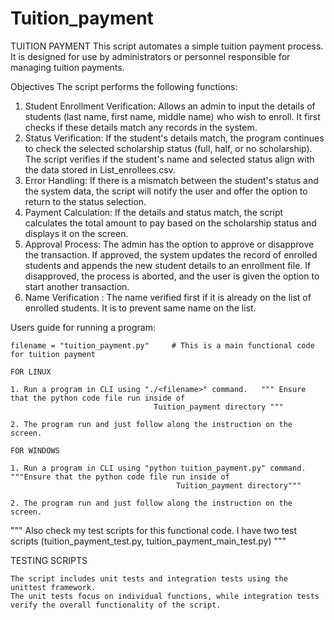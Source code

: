 # Tuition_payment

TUITION PAYMENT
This script automates a simple tuition payment process. It is designed for use by administrators or personnel responsible for managing 
tuition payments.

Objectives
The script performs the following functions:

1. Student Enrollment Verification: Allows an admin to input the details of students (last name, first name, middle name) who wish to enroll. 
It first checks if these details match any records in the system.
2. Status Verification: If the student's details match, the program continues to check the selected scholarship status (full, half, or no scholarship). 
The script verifies if the student's name and selected status align with the data stored in List_enrollees.csv.
3. Error Handling: If there is a mismatch between the student's status and the system data, the script will notify the user and offer the 
option to return to the status selection.
4. Payment Calculation: If the details and status match, the script calculates the total amount to pay based on the scholarship status and 
displays it on the screen.
5. Approval Process: The admin has the option to approve or disapprove the transaction. If approved, the system updates the record of enrolled 
students and appends the new student details to an enrollment file. If disapproved, the process is aborted, and the user is given the option 
to start another transaction.
6. Name Verification : The name verified first if it is already on the list of enrolled students. It is to prevent same name on the list.

Users guide for running a program:

	filename = "tuition_payment.py"		# This is a main functional code for tuition payment

	FOR LINUX

	1. Run a program in CLI using "./<filename>" command.   """ Ensure that the python code file run inside of
								    Tuition_payment directory """
	
	2. The program run and just follow along the instruction on the screen.

	FOR WINDOWS

	1. Run a program in CLI using "python tuition_payment.py" command.    """Ensure that the python code file run inside of
										 Tuition_payment directory"""
	
	2. The program run and just follow along the instruction on the screen.


""" Also check my test scripts for this functional code. I have two test scripts (tuition_payment_test.py, 
    tuition_payment_main_test.py) """

TESTING SCRIPTS
	
	The script includes unit tests and integration tests using the unittest framework. 
	The unit tests focus on individual functions, while integration tests verify the overall functionality of the script.
